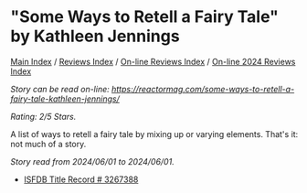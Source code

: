 # "Some Ways to Retell a Fairy Tale" by Kathleen Jennings

[Main Index](../../../README.md) / [Reviews Index](../../README.md) / [On-line Reviews Index](../README.md) / [On-line 2024 Reviews Index](README.md)

*Story can be read on-line: <https://reactormag.com/some-ways-to-retell-a-fairy-tale-kathleen-jennings/>*

*Rating: 2/5 Stars.*

A list of ways to retell a fairy tale by mixing up or varying elements. That's it: not much of a story.

*Story read from 2024/06/01 to 2024/06/01.*

- [ISFDB Title Record # 3267388](https://www.isfdb.org/cgi-bin/title.cgi?3267388)
